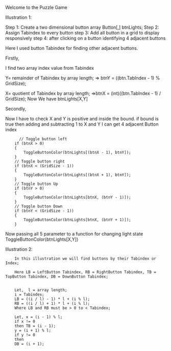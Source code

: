Welcome to the Puzzle Game

Illustration 1:

Step 1: Create a two dimensional button array Button[,] btnLights; Step 2: Assign Tabindex to every button step 3: Add all button in a grid to display responsively step 4: after clicking on a button identifying 4 adjacent buttons

Here I used button Tabindex for finding other adjacent buttons.

Firstly,

   I find two array index value from Tabindex 

   Y= remainder of Tabindex by array length; 
   => btnY = ((btn.TabIndex - 1) % GridSize);
   

   X= quotient of Tabindex by array length;
   =>btnX = (int)((btn.TabIndex - 1) / GridSize);
Now We have btnLights[X,Y]

Secondly,

Now I have to check X and Y is positive and inside the bound. if bound is true then adding and subtracting 1 to X and Y I can get 4 adjacent Button index

          // Toggle button left
        if (btnX > 0)
        {
            ToggleButtonColor(btnLights[(btnX - 1), btnY]);
        }
        // Toggle button right
        if (btnX < (GridSize - 1))
        {
            ToggleButtonColor(btnLights[(btnX + 1), btnY]);
        }
        // Toggle button Up
        if (btnY > 0)
        {
            ToggleButtonColor(btnLights[btnX, (btnY - 1)]);
        }
        // Toggle button Down
        if (btnY < (GridSize - 1))
        {
            ToggleButtonColor(btnLights[btnX, (btnY + 1)]);
        }
Now passing all 5 parameter to a function for changing light state ToggleButtonColor(btnLights[X,Y])

Illustration 2:

        In this illustration we will find buttons by their Tabindex or Index;

        Here LB = LeftButton Tabindex, RB = RightButton Tabindex, TB = TopButton Tabindex, DB = DownButton Tabindex;


        Let,  l = array length;
        i = Tabindex;
        LB = ((i / l) - 1) * l + (i % l);
        RB = ((i / l) + 1) * l + (i % l);
        Where LB and RB must be > 0 to < Tabindex;

        Let, x = (i - 1) % l;
        if x != 0
        then TB = (i - 1);
        y = (i + 1) % l;
        if y != 0
        then
        DB = (i + 1);
